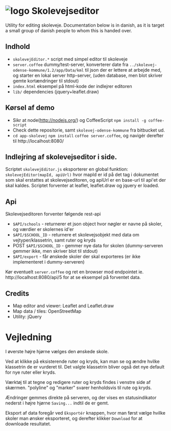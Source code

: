 # ![logo](https://solsort.com/_logo.png) Skolevejseditor

Utility for editing skoleveje. Documentation below is in danish, as it is target a small group of danish people to whom this is handed over.

## Indhold

- `skolevejEditor.*` script med simpel editor til skoleveje
- `server.coffee` dummy/test-server, konverterer date fra `../skolevej-odense-kommune/1.2/app/Data/kml` til json der er lettere at arbejde med, og starter en lokal server http-server, (uden database, men blot skriver gemte kortændringer til stdout)
- `index.html` eksempel på html-kode der indlejrer editoren
- `lib/` dependencies (jquery+leaflet.draw)

## Kørsel af demo

- Sikr at node(http://nodejs.org/) og CoffeeScript `npm install -g coffee-script`
- Check dette repositorie, samt `skolevej-odense-kommune` fra bitbucket ud.
- `cd app-skolevej` `npm install` `coffee server.coffee`, og navigér derefter til http://localhost:8080/

## Indlejring af skolevejseditor i side.

Scriptet `skolevejEditor.js` eksporterer en global funktion: `skolevejEditor(mapId, apiUrl)` hvor mapId er id på det tag i dokumentet som skal erstattes at skolevejseditoren, og apiUrl er en base-url til api'et der skal kaldes. Scriptet forventer at leaflet, leaflet.draw og jquery er loaded.

## Api

Skolevejseditoren forventer følgende rest-api

- `$API/schools` - returnerer et json object hvor nøgler er navne på skoler, og værdier er skolernes id'er
- `$API/$SCHOOL_ID` - returnere et skolevejsobjekt med data om vejtyper/klassetrin, samt ruter og kryds
- POST `$API/$SCHOOL_ID` - gemmer nye data for skolen (dummy-serveren gemmer ikke, men skriver blot til stdout)
- `$API/export` - får ønskede skoler der skal exporteres (er ikke implementeret i dummy-serveren)

Kør eventuelt `server.coffee` og ret en browser mod endpointet ie. http://localhost:8080/api/5 for at se eksempel på forventet data.

## Credits

- Map editor and viewer: Leaflet and Leaflet.draw
- Map data / tiles: OpenStreetMap
- Utility: jQuery

# Vejledning

I øverste højre hjørne vælges den ønskede skole.

Ved at klikke på eksisterende ruter og kryds, kan man se og ændre hvilke klassetrin de er vurderet til. Det valgte klassetrin bliver også det nye default for nye ruter eller kryds.

Værktøj til at tegne og redigere ruter og kryds findes i venstre side af skærmen. "polyline" og "marker" svarer henholdsvis til rute og kryds.

Ændringer gemmes direkte på serveren, og der vises en statusindikator nederst i højre hjørne `Saving...` indtil de er gemt.

Eksport af data foregår ved `Eksportér` knappen, hvor man først vælge hvilke skoler man ønsker eksporteret, og derefter klikker `Download` for at downloade resultatet.

